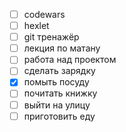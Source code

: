 - [ ] codewars
- [ ] hexlet
- [ ] git тренажёр
- [ ] лекция по матану
- [ ] работа над проектом
- [ ] сделать зарядку
- [x] помыть посуду
- [ ] почитать книжку
- [ ] выйти на улицу 
- [ ] приготовить еду
